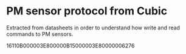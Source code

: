 # PM sensor protocol from Cubic
Extracted from datasheets in order to understand how write and read commands to PM sensors.

16110B000003E800000B15000003E80000006276
